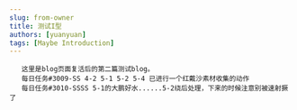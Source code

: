 ```yaml
---
slug: from-owner
title: 测试I型
authors: [yuanyuan]
tags: [Maybe Introduction]
---
```


       这里是blog页面复活后的第二篇测试blog。
       每日任务#3009-SS 4-2 5-1 5-2 5-4 已进行一个红戴沙素材收集的动作
       每日任务#3010-SSSS 5-1的大鹏好水......5-2绕后处理，下来的时候注意别被速射撅了